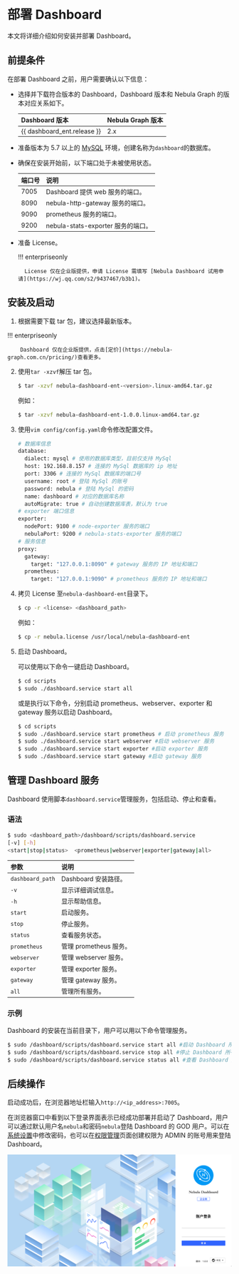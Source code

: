 # 部署 Dashboard

本文将详细介绍如何安装并部署 Dashboard。

## 前提条件

在部署 Dashboard 之前，用户需要确认以下信息：

- 选择并下载符合版本的 Dashboard，Dashboard 版本和 Nebula Graph 的版本对应关系如下。

  | Dashboard 版本               | Nebula Graph 版本 |
  | :-------------------------- | :--------------- |
  | {{ dashboard_ent.release }} | 2.x              |

- 准备版本为 5.7 以上的 [MySQL](https://www.mysql.com/cn/) 环境，创建名称为`dashboard`的数据库。
- 确保在安装开始前，以下端口处于未被使用状态。
  
  | 端口号 | 说明                              |
  | ------ | --------------------------------- |
  | 7005   | Dashboard 提供 web 服务的端口。      |
  | 8090   | nebula-http-gateway 服务的端口。   |
  | 9090   | prometheus 服务的端口。            |
  | 9200   | nebula-stats-exporter 服务的端口。 |

- 准备 License。

  !!! enterpriseonly

        License 仅在企业版提供，申请 License 需填写 [Nebula Dashboard 试用申请](https://wj.qq.com/s2/9437467/b3b1)。

## 安装及启动

1. 根据需要下载 tar 包，建议选择最新版本。
  
  !!! enterpriseonly

        Dashboard 仅在企业版提供，点击[定价](https://nebula-graph.com.cn/pricing/)查看更多。

2. 使用`tar -xzvf`解压 tar 包。

   ```bash
   $ tar -xzvf nebula-dashboard-ent-<version>.linux-amd64.tar.gz 
   ```

   例如：

   ```bash
   $ tar -xzvf nebula-dashboard-ent-1.0.0.linux-amd64.tar.gz 
   ```

3. 使用`vim config/config.yaml`命令修改配置文件。

   ```bash
   # 数据库信息
   database:
     dialect: mysql # 使用的数据库类型，目前仅支持 MySql
     host: 192.168.8.157 # 连接的 MySql 数据库的 ip 地址
     port: 3306 # 连接的 MySql 数据库的端口号
     username: root # 登陆 MySql 的账号
     password: nebula # 登陆 MySql 的密码
     name: dashboard # 对应的数据库名称
     autoMigrate: true # 自动创建数据库表，默认为 true
   # exporter 端口信息
   exporter:
     nodePort: 9100 # node-exporter 服务的端口
     nebulaPort: 9200 # nebula-stats-exporter 服务的端口
   # 服务信息
   proxy:
     gateway:
       target: "127.0.0.1:8090" # gateway 服务的 IP 地址和端口
     prometheus:
       target: "127.0.0.1:9090" # prometheus 服务的 IP 地址和端口
   ```

4. 拷贝 License 至`nebula-dashboard-ent`目录下。

   ```bash
   $ cp -r <license> <dashboard_path>
   ```

   例如：
   ```bash
   $ cp -r nebula.license /usr/local/nebula-dashboard-ent
   ```

5. 启动 Dashboard。

   可以使用以下命令一键启动 Dashboard。
   ```bash
   $ cd scripts
   $ sudo ./dashboard.service start all
   ```
   或是执行以下命令，分别启动 prometheus、webserver、exporter 和 gateway 服务以启动 Dashboard。
   ```bash
   $ cd scripts
   $ sudo ./dashboard.service start prometheus # 启动 prometheus 服务
   $ sudo ./dashboard.service start webserver #启动 webserver 服务
   $ sudo ./dashboard.service start exporter #启动 exporter 服务
   $ sudo ./dashboard.service start gateway #启动 gateway 服务
   ```

## 管理 Dashboard 服务

Dashboard 使用脚本`dashboard.service`管理服务，包括启动、停止和查看。

### 语法

```bash
$ sudo <dashboard_path>/dashboard/scripts/dashboard.service
[-v] [-h]
<start|stop|status>  <prometheus|webserver|exporter|gateway|all>
```

| 参数                       | 说明                 |
| :------------------------- | :------------------- |
| `dashboard_path` | Dashboard 安装路径。  |
| `-v`                       | 显示详细调试信息。   |
| `-h`                       | 显示帮助信息。       |
| `start`                    | 启动服务。           |
| `stop`                     | 停止服务。           |
| `status`                   | 查看服务状态。       |
| `prometheus`               | 管理 prometheus 服务。 |
| `webserver`                | 管理 webserver 服务。  |
| `exporter`                 | 管理 exporter 服务。   |
| `gateway`                  | 管理 gateway 服务。    |
| `all`                      | 管理所有服务。       |

### 示例

Dashboard 的安装在当前目录下，用户可以用以下命令管理服务。
```bash
$ sudo /dashboard/scripts/dashboard.service start all #启动 Dashboard 所有服务
$ sudo /dashboard/scripts/dashboard.service stop all #停止 Dashboard 所有服务
$ sudo /dashboard/scripts/dashboard.service status all #查看 Dashboard 所有服务状态
```

## 后续操作

启动成功后，在浏览器地址栏输入`http://<ip_address>:7005`。

在浏览器窗口中看到以下登录界面表示已经成功部署并启动了 Dashboard，用户可以通过默认用户名`nebula`和密码`nebula`登陆 Dashboard 的 GOD 用户。可以在[系统设置](../nebula-dashboard-ent/6.system-settings.md)中修改密码，也可以在[权限管理](../nebula-dashboard-ent/5.account-management.md)页面创建权限为 ADMIN 的账号用来登陆 Dashboard。

![start-page](../nebula-dashboard-ent/figs/ds-028.png)
